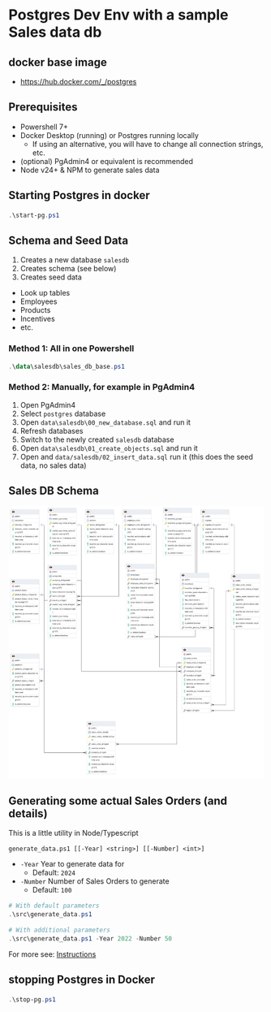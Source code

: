 # Postgres Dev Env with a sample Sales data db

## docker base image

- https://hub.docker.com/_/postgres

## Prerequisites

- Powershell 7+
- Docker Desktop (running) or Postgres running locally
  - If using an alternative, you will have to change all connection strings, etc.
- (optional) PgAdmin4 or equivalent is recommended
- Node v24+ & NPM to generate sales data

## Starting Postgres in docker

```powershell
.\start-pg.ps1
```

## Schema and Seed Data

1. Creates a new database `salesdb`
2. Creates schema (see below)
3. Creates seed data
  * Look up tables
  * Employees
  * Products
  * Incentives
  * etc.

### Method 1: All in one Powershell 

```powershell
.\data\salesdb\sales_db_base.ps1
```

### Method 2: Manually, for example in PgAdmin4

1. Open PgAdmin4
2. Select `postgres` database
3. Open `data\salesdb\00_new_database.sql` and run it
4. Refresh databases
5. Switch to the newly created `salesdb` database
6. Open `data\salesdb\01_create_objects.sql` and run it
7. Open and `data/salesdb/02_insert_data.sql` run it (this does the seed data, no sales data)

## Sales DB Schema

![diagram](data\salesdb\salesdb.pgerd.png)

## Generating some actual Sales Orders (and details)

This is a little utility in Node/Typescript

```text
generate_data.ps1 [[-Year] <string>] [[-Number] <int>]
```

- `-Year` Year to generate data for
  - Default: `2024`
- `-Number` Number of Sales Orders to generate
  - Default: `100`

```powershell
# With default parameters
.\src\generate_data.ps1
```

```powershell
# With additional parameters
.\src\generate_data.ps1 -Year 2022 -Number 50
```

For more see: [Instructions](src\README.md)

## stopping Postgres in Docker

```powershell
.\stop-pg.ps1
```
